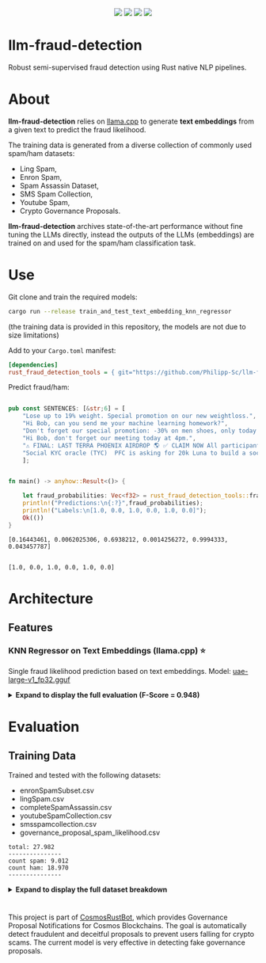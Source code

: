<div align="center">
<img src="https://img.shields.io/github/languages/top/Philipp-Sc/llm-fraud-detection">
<img src="https://img.shields.io/github/repo-size/Philipp-Sc/llm-fraud-detection">
<img src="https://img.shields.io/github/commit-activity/m/Philipp-Sc/llm-fraud-detection">
<img src="https://img.shields.io/github/license/Philipp-Sc/llm-fraud-detection">
</div>

# llm-fraud-detection
Robust semi-supervised fraud detection using Rust native NLP pipelines.
# About
**llm-fraud-detection** relies on [llama.cpp](https://github.com/ggerganov/llama.cpp) to generate **text embeddings** from a given text to predict the fraud likelihood.

The training data is generated from a diverse collection of commonly used spam/ham datasets:
- Ling Spam,
- Enron Spam,
- Spam Assassin Dataset,
- SMS Spam Collection,
- Youtube Spam,
- Crypto Governance Proposals.

**llm-fraud-detection** archives state-of-the-art performance without fine tuning the LLMs directly, instead the outputs of the LLMs (embeddings) are trained on and used for the spam/ham classification task.

# Use

Git clone and train the required models:

```bash
cargo run --release train_and_test_text_embedding_knn_regressor
```
(the training data is provided in this repository, the models are not due to size limitations)

Add to your `Cargo.toml` manifest:

```ini
[dependencies]
rust_fraud_detection_tools = { git="https://github.com/Philipp-Sc/llm-fraud-detection.git" }
```

Predict fraud/ham:
```rust

pub const SENTENCES: [&str;6] = [
    "Lose up to 19% weight. Special promotion on our new weightloss.",
    "Hi Bob, can you send me your machine learning homework?",
    "Don't forget our special promotion: -30% on men shoes, only today!",
    "Hi Bob, don't forget our meeting today at 4pm.",
    "⚠️ FINAL: LAST TERRA PHOENIX AIRDROP 🌎 ✅ CLAIM NOW All participants in this vote will receive a reward..",
    "Social KYC oracle (TYC)  PFC is asking for 20k Luna to build a social KYC protocol.."
    ];


fn main() -> anyhow::Result<()> {

    let fraud_probabilities: Vec<f32> = rust_fraud_detection_tools::fraud_probabilities(&SENTENCES)?;
    println!("Predictions:\n{:?}",fraud_probabilities);
    println!("Labels:\n[1.0, 0.0, 1.0, 0.0, 1.0, 0.0]");
    Ok(())
}

```
``` 
[0.16443461, 0.0062025306, 0.6938212, 0.0014256272, 0.9994333, 0.043457787]


[1.0, 0.0, 1.0, 0.0, 1.0, 0.0]
```

# Architecture

## Features

### KNN Regressor on Text Embeddings (llama.cpp) ⭐
Single fraud likelihood prediction based on text embeddings.
Model: [uae-large-v1_fp32.gguf](https://huggingface.co/ChristianAzinn/uae-large-v1-gguf)

<details>
<summary> <b>Expand to display the full evaluation (F-Score = 0.948) </b> </summary>

```
Performance on the training data (80%)
```
```rust
Threshold >= 0.1: True Positive = 7180, False Positive = 890, Precision = 0.890, Recall = 1.000, F-Score = 0.942
Threshold >= 0.2: True Positive = 7180, False Positive = 222, Precision = 0.970, Recall = 1.000, F-Score = 0.985
Threshold >= 0.3: True Positive = 7175, False Positive = 143, Precision = 0.980, Recall = 0.999, F-Score = 0.990
Threshold >= 0.4: True Positive = 7166, False Positive = 65, Precision = 0.991, Recall = 0.998, F-Score = 0.995
Threshold >= 0.5: True Positive = 7166, False Positive = 0, Precision = 1.000, Recall = 0.998, F-Score = 0.999
Threshold >= 0.6: True Positive = 7114, False Positive = 0, Precision = 1.000, Recall = 0.991, F-Score = 0.995
Threshold >= 0.7: True Positive = 7072, False Positive = 0, Precision = 1.000, Recall = 0.985, F-Score = 0.992
Threshold >= 0.8: True Positive = 7063, False Positive = 0, Precision = 1.000, Recall = 0.984, F-Score = 0.992
Threshold >= 0.9: True Positive = 7056, False Positive = 0, Precision = 1.000, Recall = 0.983, F-Score = 0.991
```
```
Performance on the test data (20%)
```
```rust
Threshold >= 0.1: True Positive = 1802, False Positive = 539, Precision = 0.770, Recall = 0.984, F-Score = 0.864
Threshold >= 0.2: True Positive = 1798, False Positive = 395, Precision = 0.820, Recall = 0.981, F-Score = 0.893
Threshold >= 0.3: True Positive = 1790, False Positive = 317, Precision = 0.850, Recall = 0.977, F-Score = 0.909
Threshold >= 0.4: True Positive = 1742, False Positive = 123, Precision = 0.934, Recall = 0.951, F-Score = 0.942
Threshold >= 0.5: True Positive = 1739, False Positive = 103, Precision = 0.944, Recall = 0.949, F-Score = 0.947
Threshold >= 0.6: True Positive = 1736, False Positive = 95, Precision = 0.948, Recall = 0.948, F-Score = 0.948
Threshold >= 0.7: True Positive = 1658, False Positive = 49, Precision = 0.971, Recall = 0.905, F-Score = 0.937
Threshold >= 0.8: True Positive = 1645, False Positive = 47, Precision = 0.972, Recall = 0.898, F-Score = 0.934
Threshold >= 0.9: True Positive = 1640, False Positive = 46, Precision = 0.973, Recall = 0.895, F-Score = 0.932
```
</details>


# Evaluation

## Training Data
Trained and tested with the following datasets:
-  enronSpamSubset.csv
-  lingSpam.csv
-  completeSpamAssassin.csv
-  youtubeSpamCollection.csv
-  smsspamcollection.csv
-  governance_proposal_spam_likelihood.csv

```
total: 27.982
---------------
count spam: 9.012
count ham: 18.970
---------------
```
<details>
<summary> <b>Expand to display the full dataset breakdown </b> </summary>

```
enronSpamSubset.csv
---------------
count spam: 5000
count ham: 5000

lingSpam.csv
---------------
count spam: 433
count ham: 2172

completeSpamAssassin.csv
---------------
count spam: 1560
count ham: 3952

youtubeSpamCollection.csv
---------------
count spam: 1005
count ham: 951
 
smsspamcollection.csv
---------------
count spam: 747
count ham: 4825

governance_proposal_spam_likelihood.csv
--------------- 
count spam: ?
count ham: ?
``` 
</details>

# 
This project is part of [CosmosRustBot](https://github.com/Philipp-Sc/cosmos-rust-bot), which provides Governance Proposal Notifications for Cosmos Blockchains. The goal is automatically detect fraudulent and deceitful proposals to prevent users falling for crypto scams. The current model is very effective in detecting fake governance proposals.

